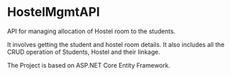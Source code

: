 # HostelMgmtAPI
API for managing allocation of Hostel room to the students.

It involves getting the student and hostel room details. It also includes all the CRUD operation of Students, Hostel and their linkage.

The Project is based on ASP.NET Core Entity Framework.
